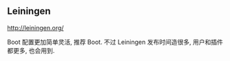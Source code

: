 
Leiningen
----

http://leiningen.org/

Boot 配置更加简单灵活, 推荐 Boot.
不过 Leiningen 发布时间造很多, 用户和插件都更多, 也会用到.

